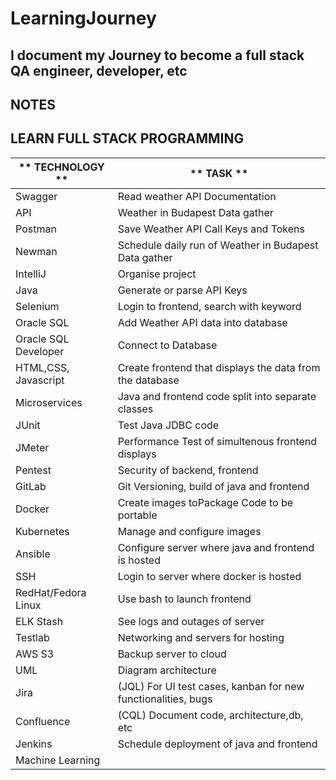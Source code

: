 # LearningJourney
## I document my Journey to become a full stack QA engineer, developer, etc


## NOTES







## LEARN FULL STACK PROGRAMMING

|** TECHNOLOGY **|** TASK **|
|---|---|
|Swagger |Read weather API Documentation |
|API |Weather in Budapest Data gather |
|Postman |Save Weather API Call Keys and Tokens |
|Newman |Schedule daily run of Weather in Budapest Data gather |
|IntelliJ |Organise project |
|Java |Generate or parse API Keys |
|Selenium |Login to frontend, search with keyword |
|Oracle SQL |Add Weather API data into database |
|Oracle SQL Developer |Connect to Database |
|HTML,CSS, Javascript |Create frontend that displays the data from the database |
|Microservices |Java and frontend code split into separate classes |
|JUnit |Test Java JDBC code |
|JMeter |Performance Test of simultenous frontend displays |
|Pentest |Security of backend, frontend |
|GitLab |Git Versioning, build of java and frontend |
|Docker |Create images toPackage Code to be portable |
|Kubernetes |Manage and configure images |
|Ansible |Configure server where java and frontend is hosted |
|SSH |Login to server where docker is hosted |
|RedHat/Fedora Linux |Use bash to launch frontend |
|ELK Stash |See logs and outages of server |
|Testlab |Networking and servers for hosting |
|AWS S3 |Backup server to cloud |
|UML |Diagram architecture |
|Jira |(JQL) For UI test cases, kanban for new functionalities, bugs |
|Confluence |(CQL) Document code, architecture,db, etc |
|Jenkins |Schedule deployment of java and frontend |
|Machine Learning | |

